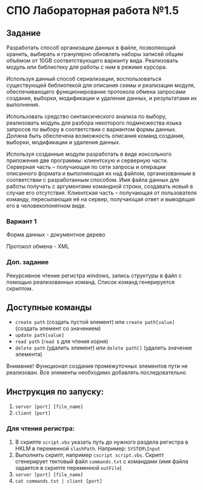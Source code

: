 # СПО Лабораторная работа №1.5
 
## Задание
 
Разработать способ организации данных в файле, позволяющий хранить, выбирать и гранулярно обновлять наборы записей общим объёмом от 10GB соответствующего варианту вида. Реализовать модуль или библиотеку для работы с ним в режиме курсора.

Используя данный способ сериализации, воспользоваться существующей библиотекой для описания схемы и реализации модуля, обеспечивающего функционирование протокола обмена запросами создания, выборки, модификации и удаления данных, и результатами их выполнения.

Использовать средство синтаксического анализа по выбору, реализовать модуль для разбора некоторого подмножества языка запросов по выбору в соответствии с вариантом формы данных. Должна быть обеспечена возможность описания команд создания, выборки, модификации и удаления данных.

Используя созданные модули разработать в виде консольного приложения две программы: клиентскую и серверную части. Серверная часть – получающая по сети запросы и операции описанного формата и выполняющая их над файлом, организованным в соответствии с разработанным способом. Имя файла данных для работы получать с аргументами командной строки, создавать новый в случае его отсутствия. Клиентская часть – получающая от пользователя команду, пересылающая её на сервер, получающая ответ и выводящая его в человекопонятном виде.

### Вариант 1

Форма данных - документное дерево

Протокол обмена - XML

### Доп. задание

Рекурсивное чтение регистра windows, запись структуры в файл с помощью реализованных команд. Список команд генерируется скриптом.


## Доступные команды

- `create path` (создать пустой элемент) или `create path[value]` (создать элемент со значением) 
- `update path[value]`
- `read path` (`read $` для чтения корня)
- `delete path` (удалить элемент) или `delete path[]` (удалить значение элемента)

Внимание! Функционал создания промежуточных элементов пути не реализован. Все элементы необходимо добавлять последовательно

## Инструкция по запуску:

1. `server [port] [file_name]`
2. `client [port]`

### Для чтения регистра:

1. В скрипте `script.vbs` указать путь до нужного раздела регистра в HKLM в переменной `slashPath`. Например: `SYSTEM\Input`
2. Выполнить скрипт, например `cscript script.vbs`. Скрипт сгенерирует тектовый файл `commands.txt` с командами (имя файла задается в скрипте переменной `outFile`)
3. `server [port] [file_name]`
4. `cat commands.txt | client [port]`
